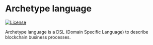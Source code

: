 # Archetype language

[![License](https://img.shields.io/badge/license-MIT-green.svg)](https://github.com/edukera/archetype-lang/blob/master/LICENSE)

Archetype language is a DSL (Domain Specific Language) to describe blockchain business processes.
